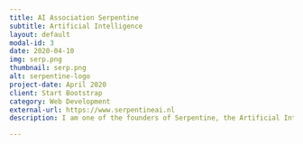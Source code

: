 ```yaml
---
title: AI Association Serpentine
subtitle: Artificial Intelligence
layout: default
modal-id: 3
date: 2020-04-10
img: serp.png
thumbnail: serp.png
alt: serpentine-logo
project-date: April 2020
client: Start Bootstrap
category: Web Development
external-url: https://www.serpentineai.nl
description: I am one of the founders of Serpentine, the Artificial Intelligence association based at the Eindhoven University of Technology in the Netherlands. Check out what we do and how we develop AI on our website!

---
```

